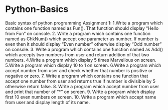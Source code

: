 # Python-Basics
Basic syntax of python programming
Assignment 1:
  1.Write a program which contains one function named as Fun(). That function should display
  “Hello from Fun” on console. 
  2. Write a program which contains one function named as ChkNum() which accept one
  parameter as number. If number is even then it should display “Even number” otherwise
  display “Odd number” on console. 
  3. Write a program which contains one function named as Add() which accepts two numbers
  from user and return addition of that two numbers. 
  4.Write a program which display 5 times Marvellous on screen.
  5.Write a program which display 10 to 1 on screen. 
  6.Write a program which accept number from user and check whether that number is positive or
    negative or zero.
  7. Write a program which contains one function that accept one number from user and returns
    true if number is divisible by 5 otherwise return false.
  8. Write a program which accept number from user and print that number of “*” on screen.
  9. Write a program which display first 10 even numbers on screen.
 10. Write a program which accept name from user and display length of its name.
  
